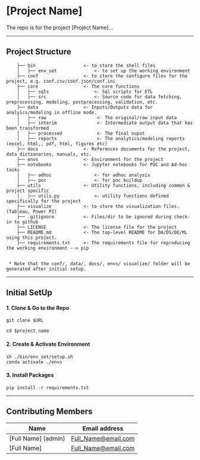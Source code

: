 # [Project Name]
The repo is for the project [Project Name]...

---------
## Project Structure
```
    ├── bin                  <- to store the shell files
    │   ├── env_set              <- to set up the working environment 
    ├── conf                 <- to store the configure files for the project, e.g. conf.csv/conf.json/conf.ini
    ├── core                 <- The core functions 
    │   ├── sqls                 <- Sql scripts for ETL
    │   ├── src                  <- Source code for data fetching, preprocessing, modeling, postprocessing, validation, etc.
    ├── data                 <- Inputs/Outputs data for analyics/modeling in offline mode. 
    │   ├── raw                   <- The original/raw input data
    │   ├── interim               <- Intermediate output data that has been transformed
    │   ├── processed             <- The final ouput
    │   ├── reports               <- The analytics/modeling reports (excel, html,, pdf, html, figures etc)
    ├── docs                 <- References documents for the project, data dictionaries, manuals, etc.      
    ├── envs                 <- Environment for the project 
    ├── notebooks            <- Jupyter notebooks for POC and Ad-hoc tasks
    │   ├── adhoc                <- for adhoc analysis 
    │   ├── poc                  <- for poc buildup     
    ├── utils                <- Utility functions, including common & project specific
    │   ├── utils.py             <- utility functions defined specifically for the project 
    ├── visualize            <- to store the visualization files. (Tableau, Power PI)
    ├── .gitignore           <- Files/dir to be ignored during check-in to github
    ├── LICENSE              <- The license file for the project
    ├── README.md            <- The top-level README for DA/DS/DE/ML using this project. 
    ├── requirements.txt     <- The requirements file for reproducing the working environment --> pip    
    
    
 * Note that the conf/, data/, docs/, envs/ visualize/ folder will be generated after initial setup.
```
----------
## Initial SetUp 
#### 1. Clone & Go to the Repo
```
git clone $URL
```
```
cd $project_name
```

#### 2. Create & Activate Environment
```
sh ./bin/env_set/setup.sh
conda activate ./envs
```

#### 3. Install Packages
```
pip install -r requirements.txt
```

----------
## Contributing Members

|Name     | Email address           | 
|---------|-------------------------|
|[Full Name] (admin)| Full_Name@email.com |
|[Full Name]        | Full_Name@email.com |

